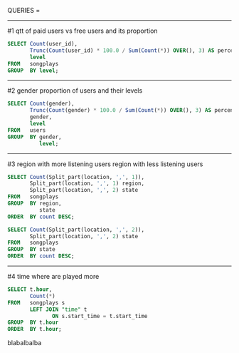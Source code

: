 QUERIES = 


---

#1 qtt of paid users vs free users and its proportion
```sql
SELECT Count(user_id),
       Trunc(Count(user_id) * 100.0 / Sum(Count(*)) OVER(), 3) AS percentage,
       level
FROM   songplays
GROUP  BY level; 
```

---

#2 gender proportion of users and their levels

```sql
SELECT Count(gender),
       Trunc(Count(gender) * 100.0 / Sum(Count(*)) OVER(), 3) AS percentage,
       gender,
       level
FROM   users
GROUP  BY gender,
          level; 
```

---

#3 region with more listening users 
region with less listening users

```sql
SELECT Count(Split_part(location, ',', 1)),
       Split_part(location, ',', 1) region,
       Split_part(location, ',', 2) state
FROM   songplays
GROUP  BY region,
          state
ORDER  BY count DESC;
```
``` sql
SELECT Count(Split_part(location, ',', 2)),
       Split_part(location, ',', 2) state
FROM   songplays
GROUP  BY state
ORDER  BY count DESC;
```
---

#4 time where are played more
```sql
SELECT t.hour,
       Count(*)
FROM   songplays s
       LEFT JOIN "time" t
              ON s.start_time = t.start_time
GROUP  BY t.hour
ORDER  BY t.hour; 
```

blabalbalba
